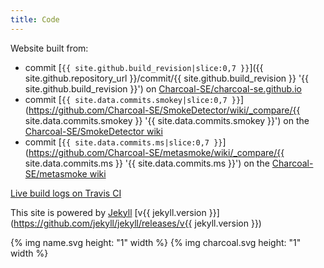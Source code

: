 ```yaml
---
title: Code
---
```


Website built from:

* commit [`{{ site.github.build_revision|slice:0,7 }}`]({{ site.github.repository_url }}/commit/{{ site.github.build_revision }} '{{ site.github.build_revision }}') on [Charcoal-SE/charcoal-se.github.io](https://github.com/Charcoal-SE/charcoal-se.github.io)
* commit [`{{ site.data.commits.smokey|slice:0,7 }}`](https://github.com/Charcoal-SE/SmokeDetector/wiki/_compare/{{ site.data.commits.smokey }} '{{ site.data.commits.smokey }}') on the [Charcoal-SE/SmokeDetector wiki](//github.com/Charcoal-SE/SmokeDetector/wiki)
* commit [`{{ site.data.commits.ms|slice:0,7 }}`](https://github.com/Charcoal-SE/metasmoke/wiki/_compare/{{ site.data.commits.ms }} '{{ site.data.commits.ms }}') on the [Charcoal-SE/metasmoke wiki](//github.com/Charcoal-SE/metasmoke/wiki)

[Live build logs on Travis CI](https://travis-ci.org/Charcoal-SE/charcoal-se.github.io)

This site is powered by [Jekyll](https://jekyllrb.com) [v{{ jekyll.version }}](https://github.com/jekyll/jekyll/releases/v{{ jekyll.version }})

{% img name.svg height: "1" width %}
{% img charcoal.svg height: "1" width %}
